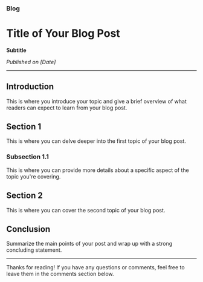 ### Blog

# Title of Your Blog Post

**Subtitle**

*Published on [Date]*

---

## Introduction

This is where you introduce your topic and give a brief overview of what readers can expect to learn from your blog post.

## Section 1

This is where you can delve deeper into the first topic of your blog post.

### Subsection 1.1

This is where you can provide more details about a specific aspect of the topic you're covering.

## Section 2

This is where you can cover the second topic of your blog post.

## Conclusion

Summarize the main points of your post and wrap up with a strong concluding statement.

---

Thanks for reading! If you have any questions or comments, feel free to leave them in the comments section below.

